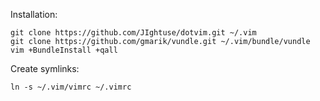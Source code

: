 Installation:

    git clone https://github.com/JIghtuse/dotvim.git ~/.vim
    git clone https://github.com/gmarik/vundle.git ~/.vim/bundle/vundle   
    vim +BundleInstall +qall

Create symlinks:

    ln -s ~/.vim/vimrc ~/.vimrc
